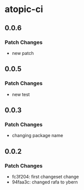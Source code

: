 # atopic-ci

## 0.0.6

### Patch Changes

- new patch

## 0.0.5

### Patch Changes

- new test

## 0.0.3

### Patch Changes

- changing package name

## 0.0.2

### Patch Changes

- fc3f204: first changeset change
- 94faa3c: changed rafa to ybern
